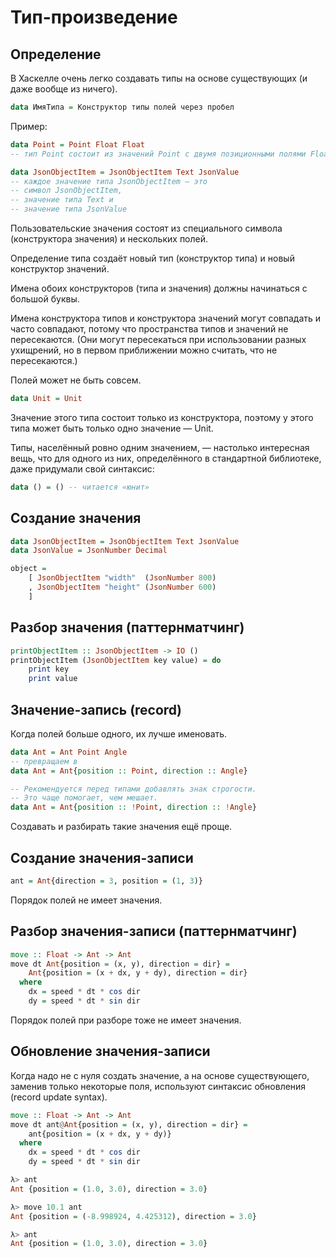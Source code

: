 # Тип-произведение

## Определение

В Хаскелле очень легко создавать типы на основе существующих
(и даже вообще из ничего).

```haskell
data ИмяТипа = Конструктор типы полей через пробел
```

Пример:

```haskell
data Point = Point Float Float
-- тип Point состоит из значений Point с двумя позиционными полями Float

data JsonObjectItem = JsonObjectItem Text JsonValue
-- каждое значение типа JsonObjectItem — это
-- символ JsonObjectItem,
-- значение типа Text и
-- значение типа JsonValue
```

Пользовательские значения состоят из специального символа
(конструктора значения) и нескольких полей.

Определение типа создаёт новый тип (конструктор типа)
и новый конструктор значений.

Имена обоих конструкторов (типа и значения) должны начинаться с большой буквы.

Имена конструктора типов и конструктора значений могут совпадать и часто
совпадают, потому что пространства типов и значений не пересекаются.
(Они могут пересекаться при использовании разных ухищрений,
но в первом приближении можно считать, что не пересекаются.)

Полей может не быть совсем.

```haskell
data Unit = Unit
```

Значение этого типа состоит только из конструктора,
поэтому у этого типа может быть только одно значение — Unit.

Типы, населённый ровно одним значением, — настолько интересная вещь,
что для одного из них, определённого в стандартной библиотеке,
даже придумали свой синтаксис:

```haskell
data () = () -- читается «юнит»
```

## Создание значения

```haskell
data JsonObjectItem = JsonObjectItem Text JsonValue
data JsonValue = JsonNumber Decimal

object =
    [ JsonObjectItem "width"  (JsonNumber 800)
    , JsonObjectItem "height" (JsonNumber 600)
    ]
```

## Разбор значения (паттернматчинг)

```haskell
printObjectItem :: JsonObjectItem -> IO ()
printObjectItem (JsonObjectItem key value) = do
    print key
    print value
```

## Значение-запись (record)

Когда полей больше одного, их лучше именовать.

```haskell
data Ant = Ant Point Angle
-- превращаем в
data Ant = Ant{position :: Point, direction :: Angle}

-- Рекомендуется перед типами добавлять знак строгости.
-- Это чаще помогает, чем мешает.
data Ant = Ant{position :: !Point, direction :: !Angle}
```

Создавать и разбирать такие значения ещё проще.

## Создание значения-записи

```haskell
ant = Ant{direction = 3, position = (1, 3)}
```

Порядок полей не имеет значения.

## Разбор значения-записи (паттернматчинг)

```haskell
move :: Float -> Ant -> Ant
move dt Ant{position = (x, y), direction = dir} =
    Ant{position = (x + dx, y + dy), direction = dir}
  where
    dx = speed * dt * cos dir
    dy = speed * dt * sin dir
```

Порядок полей при разборе тоже не имеет значения.

## Обновление значения-записи

Когда надо не с нуля создать значение, а на основе существующего,
заменив только некоторые поля, используют синтаксис обновления
(record update syntax).

```haskell
move :: Float -> Ant -> Ant
move dt ant@Ant{position = (x, y), direction = dir} =
    ant{position = (x + dx, y + dy)}
  where
    dx = speed * dt * cos dir
    dy = speed * dt * sin dir
```

```haskell
λ> ant
Ant {position = (1.0, 3.0), direction = 3.0}

λ> move 10.1 ant
Ant {position = (-8.998924, 4.425312), direction = 3.0}

λ> ant
Ant {position = (1.0, 3.0), direction = 3.0}
```

